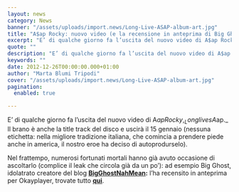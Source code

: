 ```yaml
---
layout: news
category: News
banner: "/assets/uploads/import.news/Long-Live-ASAP-album-art.jpg"
title: "A$ap Rocky: nuovo video (e la recensione in anteprima di Big Ghost)"
excerpt: "E’ di qualche giorno fa l’uscita del nuovo video di A$ap Rocky, Long lives A$ap. Il brano è anche la title track del disco e uscirà il 15 gennaio (nessuna etichetta: nella migliore tradizione italiana, che comincia a prendere piede anche in america, il nostro eroe ha deciso di autoprodurselo). Nel frattempo, numerosi fortunati mortali hanno [&hellip"
quote: ""
description: "E’ di qualche giorno fa l’uscita del nuovo video di A$ap Rocky, Long lives A$ap. Il brano è anche la title track del disco e uscirà il 15 gennaio (nessuna etichetta: nella migliore tradizione italiana, che comincia a prendere piede anche in america, il nostro eroe ha deciso di autoprodurselo). Nel frattempo, numerosi fortunati mortali hanno [&hellip"
keywords: ""
date: 2012-12-26T00:00:00.000+01:00
author: "Marta Blumi Tripodi"
cover: "/assets/uploads/import.news/Long-Live-ASAP-album-art.jpg"
pagination:
  enabled: true

---
```


E’ di qualche giorno fa l’uscita del nuovo video di A$ap Rocky, _Long lives A$ap._ Il brano è anche la title track del disco e uscirà il 15 gennaio (nessuna etichetta: nella migliore tradizione italiana, che comincia a prendere piede anche in america, il nostro eroe ha deciso di autoprodurselo).

Nel frattempo, numerosi fortunati mortali hanno già avuto occasione di ascoltarlo (complice il leak che circola già da un po’): ad esempio Big Ghost, idolatrato creatore del blog **[BigGhostNahMean](https://bigghostnahmean.blogspot.it/ "http://bigghostnahmean.blogspot.it/"):** l’ha recensito in anteprima per Okayplayer, trovate tutto [**qui**](http://www.okayplayer.com/news/big-ghost-reviews-asap-rockys-long-live-asap-album-leak.html "http://www.okayplayer.com/news/big-ghost-reviews-asap-rockys-long-live-asap-album-leak.html").

  